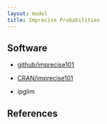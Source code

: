 ```yaml
---
layout: model
title: Imprecise Probabilities
---
```


## Software 

* [github/imprecise101](https://imstatsbee.github.io/imprecise101/)
* [CRAN/imprecise101](https://imstatsbee.github.io/imprecise101/)

* ipglim

## References 

